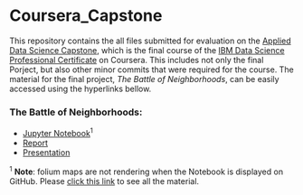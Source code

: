 # Coursera_Capstone

This repository contains the all files submitted for evaluation on the <a href="https://www.coursera.org/learn/applied-data-science-capstone">Applied Data Science Capstone</a>, which is the final course of the <a href="https://www.coursera.org/professional-certificates/ibm-data-science">IBM Data Science Professional Certificate</a> on Coursera. This includes not only the final Porject, but also other minor commits that were required for the course. The material for the final project, *The Battle of Neighborhoods*, can be easily accessed using the hyperlinks bellow.

### The Battle of Neighborhoods:
<ul><li><a href="https://github.com/joao-romao/Coursera_Capstone/blob/master/The%20Battle%20of%20Neighborhoods.ipynb">Jupyter Notebook</a><sup>1</sup>
<li><a href="https://github.com/joao-romao/Coursera_Capstone/blob/master/The_Battle_of_the_Neighborhoods_Report.pdf">Report</a></li>
<li><a href="https://github.com/joao-romao/Coursera_Capstone/blob/master/The_Battle_of_Neighborhoods_Presentation%20.pdf">Presentation</a></li></ul> 

<sup>1</sup> <b>Note</b>: folium maps are not rendering when the Notebook is displayed on GitHub. Please <a href="https://nbviewer.jupyter.org/github/joao-romao/Coursera_Capstone/blob/a59ba86c102466be593f84c484cc981c0cfc674f/The%20Battle%20of%20Neighborhoods.ipynb">click this link</a> to see all the material.
